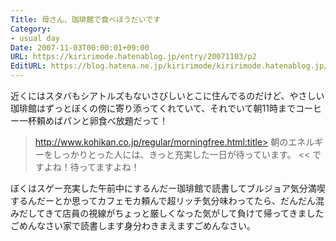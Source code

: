 ```yaml
---
Title: 母さん、珈琲館で食べほうだいです
Category:
- usual day
Date: 2007-11-03T00:00:01+09:00
URL: https://kiririmode.hatenablog.jp/entry/20071103/p2
EditURL: https://blog.hatena.ne.jp/kiririmode/kiririmode.hatenablog.jp/atom/entry/8454420450078216355
---
```



近くにはスタバもシアトルズもないさびしいとこに住んでるのだけど、やさしい珈琲館はずっとぼくの傍に寄り添ってくれていて、それでいて朝11時までコーヒー一杯頼めばパンと卵食べ放題だって！

>http://www.kohikan.co.jp/regular/morningfree.html:title>
朝のエネルギーをしっかりとった人には、きっと充実した一日が待っています。
<<
ですよね！待ってますよね！


ぼくはスゲー充実した午前中にするんだー珈琲館で読書してブルジョア気分満喫するんだーとか思ってカフェモカ頼んで超リッチ気分味わってたら、だんだん混みだしてきて店員の視線がちょっと厳しくなった気がして負けて帰ってきましたごめんなさい家で読書します身分わきまえますごめんなさい。
